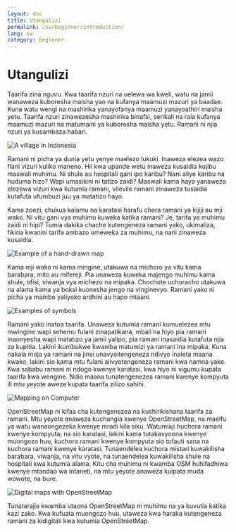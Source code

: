 ```yaml
---
layout: doc
title: Utangulizi
permalink: /sw/beginner/introduction/
lang: sw
category: beginner
---
```


Utangulizi
============


Taarifa zina nguvu. Kwa taarifa nzuri na uelewa wa kweli, watu na jamii wanaweza kuboresha maisha yao na kufanya maamuzi mazuri ya baadae. Kuna watu wengi na mashirika yanayofanya maamuzi yanayoathiri  maisha yetu. Taarifa nzuri zinawezesha mashirika binafsi, serikali na raia kufanya maamuzi mazuri na  matumaini ya kuboresha maisha yetu. Ramani ni njia nzuri ya kusambaza habari.

![A village in Indonesia][]

Ramani ni picha ya dunia yetu yenye maelezo lukuki. Inaweza elezea wazo flani vizuri kuliko maneno. Hii kwa upande wetu inaweza kusaidia kujibu maswali muhimu. Ni shule au hospitali gani ipo karibu? Nani aliye karibu na huduma hizo? Wapi umasikini ni tatizo zaidi? Maswali kama haya yanaweza elezewa vizuri kwa kutumia ramani, vilevile ramani zinaweza tusaidia kutafuta ufumbuzi juu ya matatizo hayo.

Kama zoezi, chukua kalamu na karatasi harafu chora ramani ya kijiji au mji wako. Ni vitu gani vya muhimu kuweka katika ramani? Je, tarifa ya muhimu zaidi ni hipi? Tumia dakika chache kutengeneza ramani yako, ukimaliza, fikiria kwanini tarifa ambazo umeweka za muhimu, na nani zinaweza kusaidia.

![Example of a hand-drawn map][]

Kama mji wako ni kama mingine, utakuwa na michoro ya vitu kama barabara, mito  au mifereji. Pia unaweza kuweka majengo muhimu kama shule, ofisi, viwanja vya michezo na mipaka. Chochote uchoracho utakuwa na alama kama ya boksi kuonesha jengo na vinginevyo. Ramani yako ni picha ya mambo yaliyoko ardhini au hapo mtaani.

![Examples of symbols][]

Ramani yako inatoa taarifa. Unaweza kutumia ramani kumuelezea mtu mwingine wapi sehemu fulani zinapatikana, mbali na hiyo pia ramani inaonyesha wapi matatizo ya jamii yalipo, pia ramani inasaidia kutafuta njia za kupitia. Lakini ikumbukwe kwamba matumizi ya ramani ina mipaka. Kuna nakala moja ya ramani na jinsi unavyoitengeneza ndivyo inaleta maana kwako, lakini sio kama mtu fulani alivyotengeneza ramani kwa namna yake. Kwa sababu ramani ni ndogo kwenye karatasi, kwa hiyo ni vigumu kupata taarifa kwa wengine. Ndio maana tunatengenezea ramani kwenye kompyuta ili mtu yeyote aweze kupata taarifa zilizo sahihi.


![Mapping on Computer][]

OpenStreetMap ni kifaa cha kutengenezea na kushirikishana taarifa za ramani. Mtu yeyote anaweza kuchangia kwenye OpenStreetMap, na maelfu ya watu wanaongezeka kwenye mradi kila siku. Watumiaji huchora ramani kwenye kompyuta, na sio karatasi, lakini kama tutakavyoona kwenye muongozo huu, kuchora ramani kwenye kompyuta sio tofauti sana na kuchora ramani kwenye karatasi. Tunaendelea kuchora mistari kuwakilisha barabara, viwanja, na vitu vyote, na tunaendelea kuwakilisha shule na hospitali kwa kutumia alama. Kitu cha muhimu ni kwamba OSM huhifadhiwa kwenye mtandao wa intaneti, na mtu yeyote anaweza kuipata muda wowote, na bure.

![Digital maps with OpenStreetMap][]

Tunatarajia kwamba utaona OpenStreetMap ni muhimu na ya kuvutia katika kazi zako. Kwa kufuata muongozo huu, utaweza kwa haraka kutengeneza ramani za kidigitali kwa kutumia OpenStreetMap.


[A village in Indonesia]: /images/beginner/village-in-indonesia.png
[Example of a hand-drawn map]: /images/beginner/hand-drawn-map.png
[Examples of symbols]: /images/beginner/examples-of-symbols.png
[Mapping on Computer]: /images/beginner/mapping-on-computer.png
[Digital maps with OpenStreetMap]: /images/beginner/digital-maps-with-osm.png

